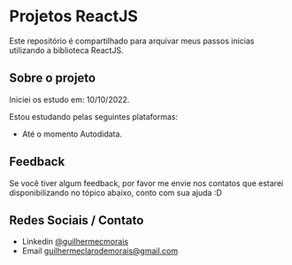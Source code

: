 
# Projetos ReactJS

Este repositório é compartilhado para arquivar meus passos inicias utilizando a biblioteca ReactJS.


## Sobre o projeto

Iniciei os estudo em: 10/10/2022.

Estou estudando pelas seguintes plataformas:

- Até o momento Autodidata.


## Feedback

Se você tiver algum feedback, por favor me envie nos contatos que estarei disponibilizando no tópico abaixo, conto com sua ajuda :D


## Redes Sociais / Contato

- Linkedin [@guilhermecmorais](https://www.linkedin.com/in/guilhermecmorais/)
- Email guilhermeclarodemorais@gmail.com
